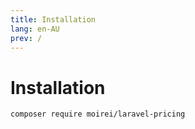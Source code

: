 ```yaml
---
title: Installation
lang: en-AU
prev: /
---
```


# Installation


```bash
composer require moirei/laravel-pricing
```
